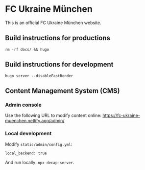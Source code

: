 # FC Ukraine München

This is an official FC Ukraine München website.

## Build instructions for productions

```shell
rm -rf docs/ && hugo
```

## Build instructions for development

```shell
hugo server --disableFastRender
```

## Content Management System (CMS)

### Admin console

Use the following URL to modify content online:
https://fc-ukraine-muenchen.netlify.app/admin/

### Local development

Modify `static/admin/config.yml`:
```
local_backend: true
```

And run locally: `npx decap-server`.
